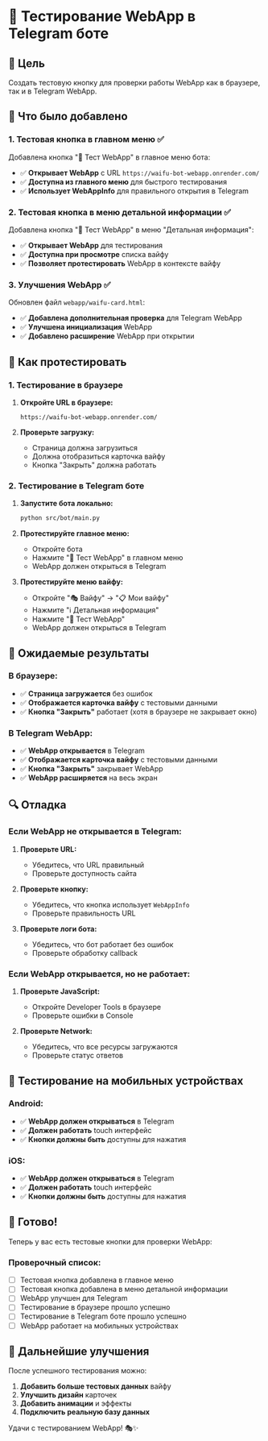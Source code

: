 # 🧪 Тестирование WebApp в Telegram боте

## 🎯 Цель

Создать тестовую кнопку для проверки работы WebApp как в браузере, так и в Telegram WebApp.

## 🔧 Что было добавлено

### 1. Тестовая кнопка в главном меню ✅

Добавлена кнопка "🧪 Тест WebApp" в главное меню бота:
- ✅ **Открывает WebApp** с URL `https://waifu-bot-webapp.onrender.com/`
- ✅ **Доступна из главного меню** для быстрого тестирования
- ✅ **Использует WebAppInfo** для правильного открытия в Telegram

### 2. Тестовая кнопка в меню детальной информации ✅

Добавлена кнопка "🧪 Тест WebApp" в меню "Детальная информация":
- ✅ **Открывает WebApp** для тестирования
- ✅ **Доступна при просмотре** списка вайфу
- ✅ **Позволяет протестировать** WebApp в контексте вайфу

### 3. Улучшения WebApp ✅

Обновлен файл `webapp/waifu-card.html`:
- ✅ **Добавлена дополнительная проверка** для Telegram WebApp
- ✅ **Улучшена инициализация** WebApp
- ✅ **Добавлено расширение** WebApp при открытии

## 🚀 Как протестировать

### 1. Тестирование в браузере

1. **Откройте URL в браузере:**
   ```
   https://waifu-bot-webapp.onrender.com/
   ```

2. **Проверьте загрузку:**
   - Страница должна загрузиться
   - Должна отобразиться карточка вайфу
   - Кнопка "Закрыть" должна работать

### 2. Тестирование в Telegram боте

1. **Запустите бота локально:**
   ```bash
   python src/bot/main.py
   ```

2. **Протестируйте главное меню:**
   - Откройте бота
   - Нажмите "🧪 Тест WebApp" в главном меню
   - WebApp должен открыться в Telegram

3. **Протестируйте меню вайфу:**
   - Откройте "🎭 Вайфу" → "📋 Мои вайфу"
   - Нажмите "ℹ️ Детальная информация"
   - Нажмите "🧪 Тест WebApp"
   - WebApp должен открыться в Telegram

## 🎯 Ожидаемые результаты

### В браузере:
- ✅ **Страница загружается** без ошибок
- ✅ **Отображается карточка вайфу** с тестовыми данными
- ✅ **Кнопка "Закрыть"** работает (хотя в браузере не закрывает окно)

### В Telegram WebApp:
- ✅ **WebApp открывается** в Telegram
- ✅ **Отображается карточка вайфу** с тестовыми данными
- ✅ **Кнопка "Закрыть"** закрывает WebApp
- ✅ **WebApp расширяется** на весь экран

## 🔍 Отладка

### Если WebApp не открывается в Telegram:

1. **Проверьте URL:**
   - Убедитесь, что URL правильный
   - Проверьте доступность сайта

2. **Проверьте кнопку:**
   - Убедитесь, что кнопка использует `WebAppInfo`
   - Проверьте правильность URL

3. **Проверьте логи бота:**
   - Убедитесь, что бот работает без ошибок
   - Проверьте обработку callback

### Если WebApp открывается, но не работает:

1. **Проверьте JavaScript:**
   - Откройте Developer Tools в браузере
   - Проверьте ошибки в Console

2. **Проверьте Network:**
   - Убедитесь, что все ресурсы загружаются
   - Проверьте статус ответов

## 📱 Тестирование на мобильных устройствах

### Android:
- ✅ **WebApp должен открываться** в Telegram
- ✅ **Должен работать** touch интерфейс
- ✅ **Кнопки должны быть** доступны для нажатия

### iOS:
- ✅ **WebApp должен открываться** в Telegram
- ✅ **Должен работать** touch интерфейс
- ✅ **Кнопки должны быть** доступны для нажатия

## 🎉 Готово!

Теперь у вас есть тестовые кнопки для проверки WebApp:

### Проверочный список:

- [ ] Тестовая кнопка добавлена в главное меню
- [ ] Тестовая кнопка добавлена в меню детальной информации
- [ ] WebApp улучшен для Telegram
- [ ] Тестирование в браузере прошло успешно
- [ ] Тестирование в Telegram боте прошло успешно
- [ ] WebApp работает на мобильных устройствах

## 🔄 Дальнейшие улучшения

После успешного тестирования можно:

1. **Добавить больше тестовых данных** вайфу
2. **Улучшить дизайн** карточек
3. **Добавить анимации** и эффекты
4. **Подключить реальную базу данных**

Удачи с тестированием WebApp! 🎭✨
